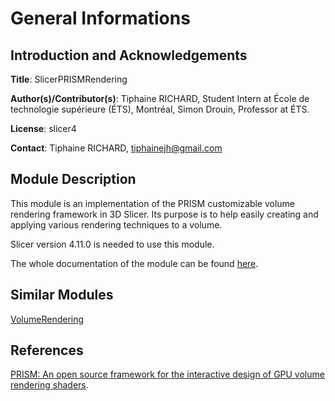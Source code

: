 # General Informations

## Introduction and Acknowledgements
**Title**: SlicerPRISMRendering

**Author(s)/Contributor(s)**: Tiphaine RICHARD, Student Intern at École de technologie supérieure (ÉTS), Montréal, Simon Drouin, Professor at ÉTS.

**License**: slicer4

**Contact**: Tiphaine RICHARD, tiphainejh@gmail.com

## Module Description

This module is an implementation of the PRISM customizable volume rendering framework in 3D Slicer. Its purpose is to help easily creating and applying various rendering techniques to a volume.

Slicer version 4.11.0 is needed to use this module.

The whole documentation of the module can be found [here](https://githubcomets-vis-interactiveslicerprismrendering.readthedocs.io/en/latest/).

## Similar Modules

[VolumeRendering](https://www.slicer.org/wiki/Documentation/4.10/Modules/VolumeRendering)

## References

[PRISM: An open source framework for the interactive design of GPU volume rendering shaders](https://journals.plos.org/plosone/article?id=10.1371/journal.pone.0193636).